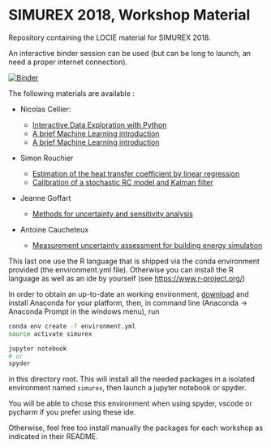 # SIMUREX 2018, Workshop Material

Repository containing the LOCIE material for SIMUREX 2018.

An interactive binder session can be used (but can be long to launch, an need a proper internet connection).

[![Binder](https://mybinder.org/badge.svg)](https://mybinder.org/v2/gh/locie/simurex2018_workshop/master)

The following materials are available :

- Nicolas Cellier:
  - [Interactive Data Exploration with Python](https://github.com/locie/simurex2018_workshop/tree/master/celliern/data_explore)
  - [A brief Machine Learning introduction](https://github.com/locie/simurex2018_workshop/tree/master/celliern/machine_learning)
  - [A brief Machine Learning introduction](https://github.com/locie/simurex2018_workshop/tree/master/celliern/machine_learning)

- Simon Rouchier
  - [Estimation of the heat transfer coefficient by linear regression](https://github.com/locie/simurex2018_workshop/blob/master/rouchiers/Workshop1_linear.ipynb)
  - [Calibration of a stochastic RC model and Kalman filter]()

- Jeanne Goffart
  - [Methods for uncertainty and sensitivity analysis](https://github.com/locie/simurex2018_workshop/blob/master/goffartj)

- Antoine Caucheteux
  - [Measurement uncertainty assessment for building energy simulation](https://github.com/locie/simurex2018_workshop/blob/master/caucheteuxa)

This last one use the R language that is shipped via the conda environment provided (the environment.yml file). Otherwise you can install the R language as well as an ide by yourself (see https://www.r-project.org/)

In order to obtain an up-to-date an working environment, [download](https://www.anaconda.com/download/) and install Anaconda for your platform, then, in command line (Anaconda -> Anaconda Prompt in the windows menu), run

```bash
conda env create -f environment.yml
source activate simurex

jupyter notebook
# or
spyder
```

in this directory root. This will install all the needed packages in a isolated environment named `simurex`, then launch a jupyter notebook or spyder.

You will be able to chose this environment when using spyder, vscode or pycharm if you prefer using these ide.

Otherwise, feel free too install manually the packages for each workshop as indicated in their README.
